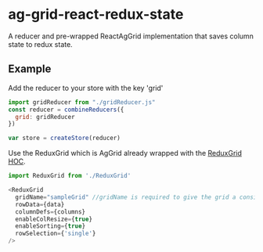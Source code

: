 # ag-grid-react-redux-state
A reducer and pre-wrapped ReactAgGrid implementation that saves column state to redux state.

## Example

Add the reducer to your store with the key 'grid'
```javascript
import gridReducer from "./gridReducer.js"
const reducer = combineReducers({
  grid: gridReducer
})

var store = createStore(reducer)
```

Use the ReduxGrid which is AgGrid already wrapped with the [ReduxGrid HOC](https://github.com/hacocacyb/ag-grid-react-redux-state/blob/master/lib/ReduxGrid.js).
```javascript
import ReduxGrid from './ReduxGrid'

<ReduxGrid
  gridName="sampleGrid" //gridName is required to give the grid a consistent key in the redux store
  rowData={data}
  columnDefs={columns}
  enableColResize={true}
  enableSorting={true}
  rowSelection={'single'}
/>

```

